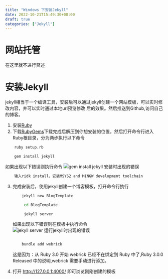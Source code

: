 ```yaml
---
title: "Windows 下安装Jekyll"
date: 2022-10-21T15:49:30+08:00
draft: true
categories: ["Jekyll"]
---
```

# 网站托管
在这里就不进行赘述
# 安装Jekyll
jekyll相当于一个编译工具，安装后可以通过jekyll创建一个网站模板，可以实时修改内容，并可以实时通过本地url预览修改
后的效果。然后推送到Github,访问自己的博客。
1. 安装[Ruby](https://rubyinstaller.org/)
2. 下载[RubyGems](https://rubygems.org/pages/download)下载完成后解压到你想安装的位置，然后打开命令行进入Ruby根目录，分为两步执行以下命令
``` bat
    ruby setup.rb

    gem install jekyll
```
如果出现以下错误则执行命令
![gem install jekyll 安装时出现的错误](https://congpeitong.github.io/static/pictures/jekyll/gem_install_jekyll_error.png)
``` bat
    输入ridk install，安装MSYS2 and MINGW development toolchain
```
3. 完成安装后，使用jekyll创建一个博客模板，打开命令行执行
   ``` bat
       jekyll new BlogTemplate

        cd BlogTemplate

        jekyll server
    ```
    如果出现以下错误则在模板中执行命令
    ![jekyll server 运行jekyll时出现的错误](https://congpeitong.github.io/static/pictures/jekyll/jekyll_server_error.png)

    ``` bat

        bundle add webrick

    ```
    这是因为：从 Ruby 3.0 开始 webrick 已经不在绑定到 Ruby 中了,Ruby 3.0.0 Released 中的说明,webrick 需要手动进行添加。

4. 打开 http://127.0.0.1:4000/ 即可浏览刚刚创建的模板
